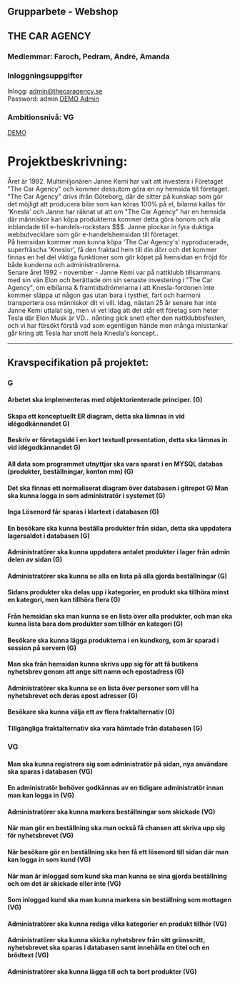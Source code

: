 
## Grupparbete - Webshop
## THE CAR AGENCY
### Medlemmar: Faroch, Pedram, André, Amanda

### Inloggningsuppgifter
Inlogg: admin@thecaragency.se
<br/>
Password: admin
<a href="http://amandaenglund.wieg17.se/thecaragency/admin/">DEMO Admin</a>
### Ambitionsnivå: VG

<a href="http://amandaenglund.wieg17.se/thecaragency/">DEMO</a>


# Projektbeskrivning:
Året är 1992. Multimiljonären Janne Kemi har valt att investera i Företaget "The Car Agency" och kommer dessutom göra en ny hemsida till företaget. "The Car Agency" drivs ifrån Göteborg, där de sitter på kunskap som gör det möjligt att producera bilar som kan köras 100% på el, bilarna kallas för 'Knesla' och Janne har räknat ut att om "The Car Agency" har en hemsida där människor kan köpa produkterna kommer detta göra honom och alla inblandade till e-handels-rockstars $$$. Janne plockar in fyra duktiga webbutvecklare som gör e-handelshemsidan till företaget. 
<br/>
På hemsidan kommer man kunna köpa 'The Car Agency's' nyproducerade, superfräscha 'Kneslor', få den fraktad hem till din dörr och det kommer finnas en hel del viktiga funktioner som gör köpet på hemsidan en fröjd för både kunderna och administratörerna. 
<br/>
Senare året 1992 - november - Janne Kemi var på nattklubb tillsammans med sin vän Elon och berättade om sin senaste investering i "The Car Agency", om elbilarna & framtidsdrömmarna i att Knesla-fordonen inte kommer släppa ut någon gas utan bara i tysthet, fart och harmoni transportera oss människor dit vi vill. Idag, nästan 25 år senare har inte Janne Kemi uttalat sig, men vi vet idag att det står ett företag som heter Tesla där Elon Musk är VD... nånting gick snett efter den nattklubbsfesten, och vi har försökt förstå vad som egentligen hände men många misstankar går kring att Tesla har snott hela Knesla's koncept.. 


---------------------------------------------------------------------------------------------------------------------------------

## Kravspecifikation på projektet:
### G
#### Arbetet ska implementeras med objektorienterade principer. (G)
#### Skapa ett konceptuellt ER diagram, detta ska lämnas in vid idégodkännandet G)
#### Beskriv er företagsidé i en kort textuell presentation, detta ska lämnas in vid idégodkännandet G)
#### All data som programmet utnyttjar ska vara sparat i en MYSQL databas (produkter, beställningar, konton mm) (G)
#### Det ska finnas ett normaliserat diagram över databasen i gitrepot G) Man ska kunna logga in som administratör i systemet (G)
#### Inga Lösenord får sparas i klartext i databasen (G)
#### En besökare ska kunna beställa produkter från sidan, detta ska uppdatera lagersaldot i databasen (G)
#### Administratörer ska kunna uppdatera antalet produkter i lager från admin delen av sidan (G)
#### Administratörer ska kunna se alla en lista på alla gjorda beställningar (G) 
#### Sidans produkter ska delas upp i kategorier, en produkt ska tillhöra minst en kategori, men kan tillhöra flera (G)
#### Från hemsidan ska man kunna se en lista över alla produkter, och man ska kunna lista bara dom produkter som tillhör en kategori (G)
#### Besökare ska kunna lägga produkterna i en kundkorg, som är sparad i session på servern (G)
#### Man ska från hemsidan kunna skriva upp sig för att få butikens nyhetsbrev genom att ange sitt namn och epostadress (G)
#### Administratörer ska kunna se en lista över personer som vill ha nyhetsbrevet och deras epost adresser (G)
#### Besökare ska kunna välja ett av flera fraktalternativ (G)
#### Tillgängliga fraktalternativ ska vara hämtade från databasen (G)


### VG
#### Man ska kunna registrera sig som administratör på sidan, nya användare ska sparas i databasen (VG)
#### En administratör behöver godkännas av en tidigare administratör innan man kan logga in (VG)
#### Administratörer ska kunna markera beställningar som skickade (VG)
#### När man gör en beställning ska man också få chansen att skriva upp sig för nyhetsbrevet (VG)
#### När besökare gör en beställning ska hen få ett lösenord till sidan där man kan logga in som kund (VG)
#### När man är inloggad som kund ska man kunna se sina gjorda beställning och om det är skickade eller inte (VG)
#### Som inloggad kund ska man kunna markera sin beställning som mottagen (VG)
#### Administratörer ska kunna rediga vilka kategorier en produkt tillhör (VG)
#### Administratörer ska kunna skicka nyhetsbrev från sitt gränssnitt, nyhetsbrevet ska sparas i databasen samt innehålla en titel och en brödtext (VG)
#### Administratörer ska kunna lägga till och ta bort produkter (VG)
